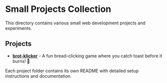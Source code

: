 # Small Projects Collection

This directory contains various small web development projects and experiments.

## Projects

- **[brot-klicker](brot-klicker/)** - A fun bread-clicking game where you catch toast before it burns! 🍞

Each project folder contains its own README with detailed setup instructions and documentation.